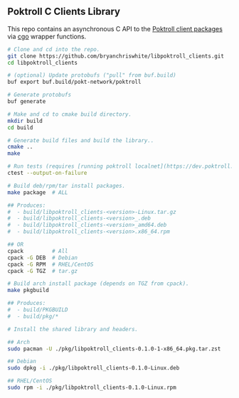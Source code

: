 ## Poktroll C Clients Library

This repo contains an asynchronous C API to the [Poktroll client packages](https://pkg.go.dev/github.com/pokt-network/poktroll/pkg/client) via [cgo](https://pkg.go.dev/cmd/cgo) wrapper functions.

```bash
# Clone and cd into the repo.
git clone https://github.com/bryanchriswhite/libpoktroll_clients.git
cd libpoktroll_clients

# (optional) Update protobufs ("pull" from buf.build)
buf export buf.build/pokt-network/poktroll

# Generate protobufs
buf generate

# Make and cd to cmake build directory.
mkdir build
cd build

# Generate build files and build the library..
cmake ..
make

# Run tests (requires [running poktroll localnet](https://dev.poktroll.com/develop/developer_guide/quickstart#1-launch--inspect-localnet)).
ctest --output-on-failure

# Build deb/rpm/tar install packages.
make package  # ALL

## Produces:
#  - build/libpoktroll_clients-<version>-Linux.tar.gz
#  - build/libpoktroll_clients-<version>_.deb
#  - build/libpoktroll_clients-<version>_amd64.deb
#  - build/libpoktroll_clients-<version>.x86_64.rpm

## OR
cpack         # All
cpack -G DEB  # Debian
cpack -G RPM  # RHEL/CentOS
cpack -G TGZ  # tar.gz

# Build arch install package (depends on TGZ from cpack).
make pkgbuild

## Produces:
#  - build/PKGBUILD
#  - build/pkg/*

# Install the shared library and headers.

## Arch
sudo pacman -U ./pkg/libpoktroll_clients-0.1.0-1-x86_64.pkg.tar.zst   

## Debian
sudo dpkg -i ./pkg/libpoktroll_clients-0.1.0-Linux.deb

## RHEL/CentOS
sudo rpm -i ./pkg/libpoktroll_clients-0.1.0-Linux.rpm
```